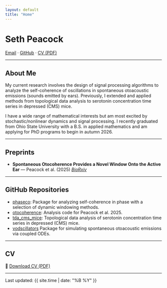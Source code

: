 ```yaml
---
layout: default
title: "Home"
---
```


<!-- <img src="/assets/profile.jpeg" alt="Profile picture" width="180" style="border-radius: 50%; margin-bottom: 1em;"> -->

# Seth Peacock
[Email](mailto:seththepeacock@example.com) · [GitHub](https://github.com/seththepeacock) · [CV (PDF)](/assets/CV.pdf)

---

## About Me

My current research involves the design of signal processing algorithms to analyze the self-coherence of oscillations in spontaneous otoacoustic emissions (sounds emitted by ears). Previously, I extended and applied methods from topological data analysis to serotonin concentration time series in depressed (CMS) mice.

I have a wide range of mathematical interests but am most excited by stochastic/nonlinear dynamics and signal processing. I recently graduated from Ohio State University with a B.S. in applied mathematics and am applying for PhD programs to begin in autumn 2026.

---

## Preprints

- **Spontaneous Otocoherence Provides a Novel Window Onto the Active Ear** — Peacock et al. (2025) [*BioRxiv*](https://seththepeacock.github.io)

---

## GitHub Repositories

- [phaseco](https://github.com/seththepeacock/phaseco): Package for analyzing self-coherence in phase with a selection of dynamic windowing methods.
- [otocoherence](https://github.com/seththepeacock/otocoherence): Analysis code for Peacock et al. 2025.
- [tda_cms_mice](https://github.com/seththepeacock/tda_cms_mice): Topological data analysis of serotonin concentration time series in depressed (CMS) mice.
- [vodscillators](https://github.com/seththepeacock/vodscillators) Package for simulating spontaneous otoacoustic emissions via coupled ODEs.


---

## CV

📄 [Download CV (PDF)](/assets/CV.pdf)

---

Last updated: {{ site.time | date: "%B %Y" }}
